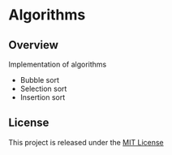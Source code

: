 # Algorithms

## Overview
Implementation of algorithms
- Bubble sort
- Selection sort
- Insertion sort
## License
This project is released under the [MIT License](LICENSE.txt)
